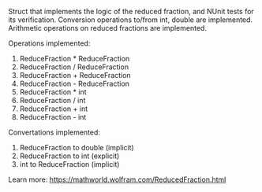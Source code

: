 Struct that implements the logic of the reduced fraction, and NUnit tests for its verification. 
Conversion operations to/from int, double are implemented. 
Arithmetic operations on reduced fractions are implemented.

Operations implemented:
1. ReduceFraction * ReduceFraction
2. ReduceFraction / ReduceFraction
3. ReduceFraction + ReduceFraction
4. ReduceFraction - ReduceFraction
5. ReduceFraction * int
6. ReduceFraction / int
7. ReduceFraction + int
8. ReduceFraction - int

Convertations implemented:
1. ReduceFraction to double (implicit)
2. ReduceFraction to int (explicit)
3. int to ReduceFraction (implicit)

Learn more: https://mathworld.wolfram.com/ReducedFraction.html
